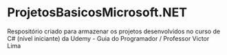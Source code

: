 # ProjetosBasicosMicrosoft.NET
Respositório criado para armazenar os projetos desenvolvidos no curso de C# (nível iniciante) da Udemy - Guia do Programador / Professor Victor Lima
